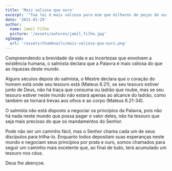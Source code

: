 ```yaml
---
title: 'Mais valiosa que ouro'
excerpt: '"Tua lei é mais valiosa para mim que milhares de peças de ouro e de prata" (Salmo 119.72)'
date: '2021-01-29'
author:
  name: Jamil Filho
  picture: '/assets/autores/jamil_filho.jpg'
ogImage:
  url: '/assets/thumbnails/mais-valiosa-que-ouro.png'
---
```


Compreendendo a brevidade da vida e as incertezas que envolvem a existência humana, o salmista declara que a Palavra é mais valiosa do que as riquezas deste mundo.

Alguns séculos depois do salmista, o Mestre declara que o coração do homem está onde seu tesouro está (Mateus 6.21), se seu tesouro estiver junto de Deus, não há traça que consuma ou ladrão que roube, mas se seu tesouro estiver neste mundo não estará apenas ao alcance do ladrão, como também se tornará trevas aos olhos e ao corpo  (Mateus 6.21-34).

O salmista não está disposto a negociar os princípios da Palavra, pois não há nada neste mundo que possa pagar o valor deles, não há tesouro que seja mais precioso do que os mandamentos do Senhor.

Pode não ser um caminho fácil, mas o Senhor chama cada um de seus discípulos para trilha-lo. Enquanto todos depositam suas esperanças neste mundo e negociam seus princípios por prata e ouro, somos chamados para seguir um caminho mais excelente que, ao final de tudo, terá acumulado um tesouro nos céus.

Deus lhe abençoe.